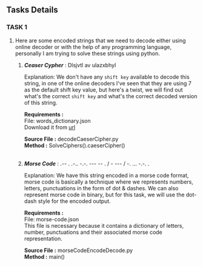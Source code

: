 ## Tasks Details

### TASK 1

1. Here are some encoded strings that we need to decode either using online decoder or with the help of any programming language, personally I am trying to solve these strings using python.

	1. ***Ceaser Cypher*** : Dlsjvtl av ulazxbhyl
		
		Explanation: We don't have any `shift key` available to decode this string, in one of the online decoders I've seen that they are using 7 as the default shift key value, but here's a twist, we will find out what's the correct `shift key` and what's the correct decoded version of this string. 

		**Requirements :**  
		File: words_dictionary.json  
		Download it from [url](https://raw.githubusercontent.com/dwyl/english-words/master/words_dictionary.json)
		
		**Source File :** decodeCaeserCipher.py  
        	**Method :** SolveCiphers().caeserCipher()  <br><br>
		
	2. ***Morse Code*** : .-- . .-.. -.-. --- -- . / - --- / -. ... -.-. .

		Explanation: We have this string encoded in a morse code format, morse code is basically a technique where we represents numbers, letters, punctuations in the form of dot & dashes. We can also represent morse code in binary, but for this task, we will use the dot-dash style for the encoded output.  
		  
		**Requirements :**  
		File: morse-code.json  
		This file is necessary because it contains a dictionary of letters, number, punctuations and their associated morse code representation.  
		  
		**Source File :** morseCodeEncodeDecode.py  
		**Method :** main() <br><br>
